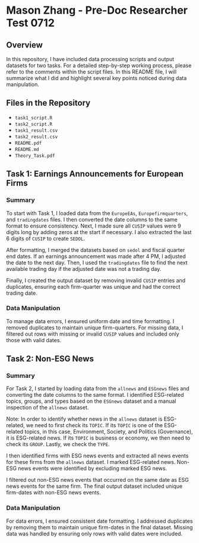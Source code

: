 # Mason Zhang - Pre-Doc Researcher Test 0712

## Overview

In this repository, I have included data processing scripts and output datasets for two tasks. For a detailed step-by-step working process, please refer to the comments within the script files. In this README file, I will summarize what I did and highlight several key points noticed during data manipulation.

## Files in the Repository

-   `task1_script.R`
-   `task2_script.R`
-   `task1_result.csv`
-   `task2_result.csv`
-   `README.pdf`
-   `README.md`
-   `Theory_Task.pdf`

## Task 1: Earnings Announcements for European Firms

### Summary

To start with Task 1, I loaded data from the `EuropeEAs`, `Europefirmquarters`, and `tradingdates` files. I then converted the date columns to the same format to ensure consistency. Next, I made sure all `CUSIP` values were 9 digits long by adding zeros at the start if necessary. I also extracted the last 6 digits of `CUSIP` to create `SEDOL`.

After formatting, I merged the datasets based on `sedol` and fiscal quarter end dates. If an earnings announcement was made after 4 PM, I adjusted the date to the next day. Then, I used the `tradingdates` file to find the next available trading day if the adjusted date was not a trading day.

Finally, I created the output dataset by removing invalid `CUSIP` entries and duplicates, ensuring each firm-quarter was unique and had the correct trading date.

### Data Manipulation

To manage data errors, I ensured uniform date and time formatting. I removed duplicates to maintain unique firm-quarters. For missing data, I filtered out rows with missing or invalid `CUSIP` values and included only those with valid dates.

## Task 2: Non-ESG News

### Summary

For Task 2, I started by loading data from the `allnews` and `ESGnews` files and converting the date columns to the same format. I identified ESG-related topics, groups, and types based on the `ESGnews` dataset and a manual inspection of the `allnews` dataset.

Note: In order to identify whether news in the `allnews` dataset is ESG-related, we need to first check its `TOPIC`. If its `TOPIC` is one of the ESG-related topics, in this case, Environment, Society, and Politics (Governance), it is ESG-related news. If its `TOPIC` is business or economy, we then need to check its `GROUP`. Lastly, we check the `TYPE`.

I then identified firms with ESG news events and extracted all news events for these firms from the `allnews` dataset. I marked ESG-related news. Non-ESG news events were identified by excluding marked ESG news.

I filtered out non-ESG news events that occurred on the same date as ESG news events for the same firm. The final output dataset included unique firm-dates with non-ESG news events.

### Data Manipulation

For data errors, I ensured consistent date formatting. I addressed duplicates by removing them to maintain unique firm-dates in the final dataset. Missing data was handled by ensuring only rows with valid dates were included.
